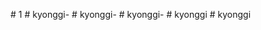 
#   1  
 #   k y o n g g i -  
 #   k y o n g g i -  
 #   k y o n g g i -  
 #   k y o n g g i  
 #   k y o n g g i  
 